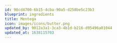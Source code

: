 ```yaml
---
id: 98cd4700-6b15-4cba-90a5-d258be5c23b3
blueprint: ingredients
title: Mentega
icon: images/icons/butter.png
updated_by: 9012a3a1-3ca3-4b1d-b216-d95496a01044
updated_at: 1638115703
---
```

